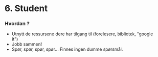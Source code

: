 # 6. Student
### Hvordan ?
* Utnytt de ressursene dere har tilgang til (forelesere, bibliotek, "google it")
* Jobb sammen!
* Spør, spør, spør, spør... Finnes ingen dumme spørsmål.

 

